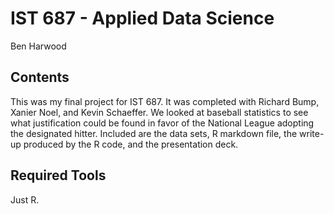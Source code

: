 # IST 687 - Applied Data Science

Ben Harwood

## Contents

This was my final project for IST 687. It was completed with Richard Bump, Xanier Noel, and Kevin Schaeffer. We looked at baseball statistics to see what justification could be found in favor of the National League adopting the designated hitter. Included are the data sets, R markdown file, the write-up produced by the R code, and the presentation deck.

## Required Tools

Just R.

